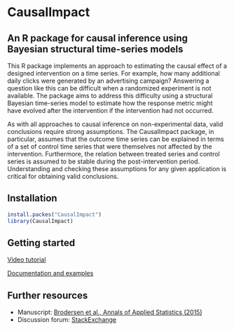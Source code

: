 # CausalImpact

## An R package for causal inference using Bayesian structural time-series models

This R package implements an approach to estimating the causal effect of a
designed intervention on a time series. For example, how many additional daily
clicks were generated by an advertising campaign? Answering a question like this
can be difficult when a randomized experiment is not available. The package aims
to address this difficulty using a structural Bayesian time-series model to
estimate how the response metric might have evolved after the intervention if
the intervention had not occurred.

As with all approaches to causal inference on non-experimental data, valid
conclusions require strong assumptions. The CausalImpact package, in particular,
assumes that the outcome time series can be explained in terms of a set of
control time series that were themselves not affected by the intervention.
Furthermore, the relation between treated series and control series is assumed
to be stable during the post-intervention period. Understanding and checking
these assumptions for any given application is critical for obtaining valid
conclusions.

## Installation

```r
install.packes("CausalImpact")
library(CausalImpact)
```

## Getting started

[Video tutorial](https://www.youtube.com/watch?v=GTgZfCltMm8)

[Documentation and examples](https://google.github.io/CausalImpact/CausalImpact.html)

## Further resources

* Manuscript:
  [Brodersen et al., Annals of Applied Statistics (2015)](http://research.google.com/pubs/pub41854.html)
* Discussion forum:
  [StackExchange](http://stats.stackexchange.com/questions/tagged/causalimpact)

